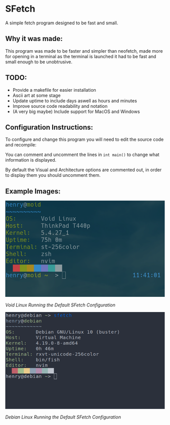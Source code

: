 SFetch
======

A simple fetch program designed to be fast and small.

Why it was made:
----------------

This program was made to be faster and simpler than neofetch, made more for opening in a terminal as the terminal is launched it had to be fast and small enough to be unobtrusive.

TODO:
-----

- Provide a makefile for easier installation
- Ascii art at some stage
- Update uptime to include days aswell as hours and minutes
- Improve source code readability and notation
- (A very big maybe) Include support for MacOS and Windows

Configuration Instructions:
---------------------------

To configure and change this program you will need to edit the source code and recompile:

You can comment and uncomment the lines in `int main()` to change what information is displayed.

By default the Visual and Architecture options are commented out, in order to display them you should uncomment them.

Example Images:
---------------
![Void Linux Running SFetch](https://github.com/HenryDawson123/SFetch/blob/assets/assets/sfetchexample.png)

*Void Linux Running the Default SFetch Configuration*

![Debian Linux Running SFetch](https://github.com/HenryDawson123/SFetch/blob/assets/assets/sfetchdebianexample.png)

*Debian Linux Running the Default SFetch Configuration*
